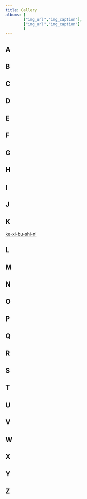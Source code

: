 ```yaml
---
title: Gallery
albums: [
        ["img_url","img_caption"],
        ["img_url","img_caption"]
        ]
---
```




## A



## B



## C

## D

## E

## F

## G

## H

## I

## J

## K

[ke-xi-bu-shi-ni](../../../../2017/02/13/ke-xi-bu-shi-ni)

## L

## M

## N

## O

## P

## Q

## R

## S

## T

## U

## V

## W

## X

## Y

## Z